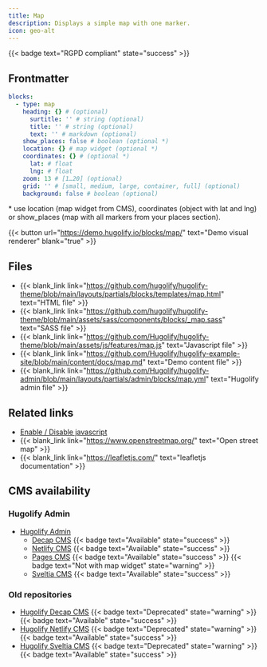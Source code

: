 ```yaml
---
title: Map
description: Displays a simple map with one marker.
icon: geo-alt
---
```


{{< badge text="RGPD compliant" state="success" >}}

## Frontmatter

```yml
blocks:
  - type: map
    heading: {} # (optional)
      surtitle: '' # string (optional)
      title: '' # string (optional)
      text: '' # markdown (optional)
    show_places: false # boolean (optional *)
    location: {} # map widget (optional *)
    coordinates: {} # (optional *)
      lat: # float
      lng: # float
    zoom: 13 # [1…20] (optional)
    grid: '' # [small, medium, large, container, full] (optional)
    background: false # boolean (optional)
```
\* use location (map widget from CMS), coordinates (object with lat and lng) or show_places (map with all markers from your places section).


{{< button url="https://demo.hugolify.io/blocks/map/" text="Demo visual renderer" blank="true" >}}

## Files

- {{< blank_link link="https://github.com/hugolify/hugolify-theme/blob/main/layouts/partials/blocks/templates/map.html" text="HTML file" >}}
- {{< blank_link link="https://github.com/hugolify/hugolify-theme/blob/main/assets/sass/components/blocks/_map.sass" text="SASS file" >}}
- {{< blank_link link="https://github.com/Hugolify/hugolify-theme/blob/main/assets/js/features/map.js" text="Javascript file" >}}
- {{< blank_link link="https://github.com/Hugolify/hugolify-example-site/blob/main/content/docs/map.md" text="Demo content file" >}}
- {{< blank_link link="https://github.com/Hugolify/hugolify-admin/blob/main/layouts/partials/admin/blocks/map.yml" text="Hugolify admin file" >}}

## Related links

- [Enable / Disable javascript](/docs/getting-started/customization/javascript/#map-leaflet)
- {{< blank_link link="https://www.openstreetmap.org/" text="Open street map" >}}
- {{< blank_link link="https://leafletjs.com/" text="leafletjs documentation" >}}

## CMS availability

### Hugolify Admin

- [Hugolify Admin](/docs/cms/admin/)
  - [Decap CMS](/docs/cms/admin/cms/decap-cms/) {{< badge text="Available" state="success" >}}
  - [Netlify CMS](/docs/cms/admin/cms/netlify-cms/) {{< badge text="Available" state="success" >}}
  - [Pages CMS](/docs/cms/admin/cms/pages-cms/) {{< badge text="Available" state="success" >}} {{< badge text="Not with map widget" state="warning" >}}
  - [Sveltia CMS](/docs/cms/admin/cms/sveltia-cms/) {{< badge text="Available" state="success" >}}

### Old repositories 

- [Hugolify Decap CMS](/docs/cms/decap-cms/) {{< badge text="Deprecated" state="warning" >}} {{< badge text="Available" state="success" >}}
- [Hugolify Netlify CMS](/docs/cms/netlify-cms/) {{< badge text="Deprecated" state="warning" >}} {{< badge text="Available" state="success" >}}
- [Hugolify Sveltia CMS](/docs/cms/sveltia-cms/) {{< badge text="Deprecated" state="warning" >}} {{< badge text="Available" state="success" >}}
